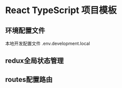 # React TypeScript 项目模板

## 环境配置文件

本地开发配置文件 .env.development.local

## redux全局状态管理

## routes配置路由


